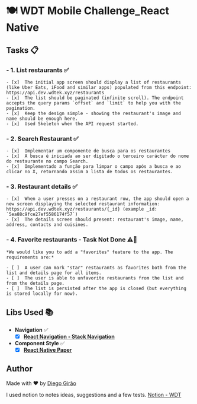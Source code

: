 # 🍽️ WDT Mobile Challenge_React Native

## Tasks 📋

### - **1. List restaurants** ✅

    - [x]  The initial app screen should display a list of restaurants (like Uber Eats, iFood and similar apps) populated from this endpoint: https://api.dev.wdtek.xyz/restaurants
    - [x]  The list should be paginated (infinite scroll). The endpoint accepts the query params `offset` and `limit` to help you with the pagination.
    - [x]  Keep the design simple - showing the restaurant's image and name should be enough here.
    - [x]  Used Skeleton when the API request started.

### - **2. Search Restaurant** ✅

    - [x]  Implementar um componente de busca para os restaurantes
    - [x]  A busca é iniciada ao ser digitado o terceiro carácter do nome do restaurante no campo Search.
    - [x]  Implementado a função para limpar o campo após a busca e ao clicar no X, retornando assim a lista de todos os restaurantes.

### - **3. Restaurant details** ✅

    - [x]  When a user presses on a restaurant row, the app should open a new screen displaying the selected restaurant information: https://api.dev.wdtek.xyz/restaurants/{_id} (example _id: `5ea88c9fce27ef5586174f57`)
    - [x]  The details screen should present: restaurant's image, name, address, contacts and cuisines.

### - **4. Favorite restaurants - Task Not Done** ⚠️🚫

    *We would like you to add a "favorites" feature to the app. The requirements are:*

    - [ ]  A user can mark "star" restaurants as favorites both from the list and details page for all items.
    - [ ]  The user is able to unfavorite restaurants from the list and from the details page.
    - [ ]  The list is persisted after the app is closed (but everything is stored locally for now).

## Libs Used 📚

- **Navigation** ✅
  - [x] [**React Navigation - Stack Navigation**](https://github.com/react-navigation/react-navigation)
- **Component Style** ✅
  - [x] [**React Native Paper**](https://github.com/react-navigation/react-navigation)

## Author

Made with ❤️ by [Diego Girão](https://github.com/Diego-Girao)

I used notion to notes ideas, suggestions and a few tests.
[Notion - WDT](https://destiny-power-2f9.notion.site/WDT-Mobile-Challenge_React-Native-2588556dafb24ae6a6ad5ebdf70cd06f)

<!-- ```markdown
# Wedigitek React Native Challenge

You are free to use any libraries that you feel needed to complete the following tasks, but we will highly value the usage of:
- [Redux](https://github.com/reduxjs/redux)
- [Redux-Saga](https://github.com/redux-saga/redux-saga)
- [React Navigation](https://github.com/react-navigation/react-navigation)

## Tasks

### **1. List restaurants - Task Done**

- [x] The initial app screen should display a list of restaurants (like Uber Eats, iFood and similar apps) populated from this endpoint: https://api.dev.wdtek.xyz/restaurants
- [x] The list should be paginated (infinite scroll). The endpoint accepts the query params `offset` and `limit` to help you with the pagination.
- [x] Keep the design simple - showing the restaurant's image and name should be enough here.

### **2. Restaurant details - Task Done**

- [x] When a user presses on a restaurant row, the app should open a new screen displaying the selected restaurant information: https://api.dev.wdtek.xyz/restaurants/{_id} (example _id: `5ea88c9fce27ef5586174f57`)
- [x] The details screen should present: restaurant's image, name, address, contacts and cuisines.

### **3. Favorite restaurants - Task Not Done**

We would like you to add a "favorites" feature to the app. The requirements are:

- [ ] A user can mark "star" restaurants as favorites both from the list and details page for all items.
- [ ] The user is able to unfavorite restaurants from the list and from the details page.
- [ ] The list is persisted after the app is closed (but everything is stored locally for now).

## Practicalities

When you're ready to submit your challenge, share the link to your repo with us.
If you prefer to keep it private, we will provide you with some emails to invite
to the repo.

We're excited to have you take on this challenge and looking forward to seeing
your solution.

Happy coding!
``` -->
